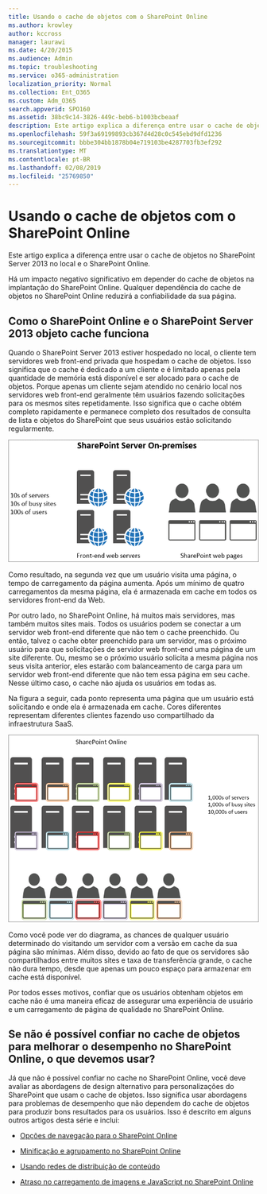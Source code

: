 ```yaml
---
title: Usando o cache de objetos com o SharePoint Online
ms.author: krowley
author: kccross
manager: laurawi
ms.date: 4/20/2015
ms.audience: Admin
ms.topic: troubleshooting
ms.service: o365-administration
localization_priority: Normal
ms.collection: Ent_O365
ms.custom: Adm_O365
search.appverid: SPO160
ms.assetid: 38bc9c14-3826-449c-beb6-b1003bcbeaaf
description: Este artigo explica a diferença entre usar o cache de objetos no SharePoint Server 2013 no local e o SharePoint Online.
ms.openlocfilehash: 59f3a69199893cb367d4d28c0c545ebd9dfd1236
ms.sourcegitcommit: bbbe304bb1878b04e719103be4287703fb3ef292
ms.translationtype: MT
ms.contentlocale: pt-BR
ms.lasthandoff: 02/08/2019
ms.locfileid: "25769850"
---
```

# <a name="using-the-object-cache-with-sharepoint-online"></a>Usando o cache de objetos com o SharePoint Online

Este artigo explica a diferença entre usar o cache de objetos no SharePoint Server 2013 no local e o SharePoint Online.
  
Há um impacto negativo significativo em depender do cache de objetos na implantação do SharePoint Online. Qualquer dependência do cache de objetos no SharePoint Online reduzirá a confiabilidade da sua página. 
  
## <a name="how-the-sharepoint-online-and-sharepoint-server-2013-object-cache-works"></a>Como o SharePoint Online e o SharePoint Server 2013 objeto cache funciona

Quando o SharePoint Server 2013 estiver hospedado no local, o cliente tem servidores web front-end privada que hospedam o cache de objetos. Isso significa que o cache é dedicado a um cliente e é limitado apenas pela quantidade de memória está disponível e ser alocado para o cache de objetos. Porque apenas um cliente sejam atendido no cenário local nos servidores web front-end geralmente têm usuários fazendo solicitações para os mesmos sites repetidamente. Isso significa que o cache obtém completo rapidamente e permanece completo dos resultados de consulta de lista e objetos do SharePoint que seus usuários estão solicitando regularmente.
  
![Mostra o tráfego e a carga para servidores front-end da Web locais](media/a0d38b36-4909-4abb-8d4e-4930814bb3de.png)
  
Como resultado, na segunda vez que um usuário visita uma página, o tempo de carregamento da página aumenta. Após um mínimo de quatro carregamentos da mesma página, ela é armazenada em cache em todos os servidores front-end da Web.
  
Por outro lado, no SharePoint Online, há muitos mais servidores, mas também muitos sites mais. Todos os usuários podem se conectar a um servidor web front-end diferente que não tem o cache preenchido. Ou então, talvez o cache obter preenchido para um servidor, mas o próximo usuário para que solicitações de servidor web front-end uma página de um site diferente. Ou, mesmo se o próximo usuário solicita a mesma página nos seus visita anterior, eles estarão com balanceamento de carga para um servidor web front-end diferente que não tem essa página em seu cache. Nesse último caso, o cache não ajuda os usuários em todas as.
  
Na figura a seguir, cada ponto representa uma página que um usuário está solicitando e onde ela é armazenada em cache. Cores diferentes representam diferentes clientes fazendo uso compartilhado da infraestrutura SaaS.
  
![Mostra os resultados do cache de objeto no SharePoint Online](media/25d04011-ef83-4cb7-9e04-a6ed490f63c3.png)
  
Como você pode ver do diagrama, as chances de qualquer usuário determinado do visitando um servidor com a versão em cache da sua página são mínimas. Além disso, devido ao fato de que os servidores são compartilhados entre muitos sites e taxa de transferência grande, o cache não dura tempo, desde que apenas um pouco espaço para armazenar em cache está disponível.
  
Por todos esses motivos, confiar que os usuários obtenham objetos em cache não é uma maneira eficaz de assegurar uma experiência de usuário e um carregamento de página de qualidade no SharePoint Online.
  
## <a name="if-we-cant-rely-on-the-object-cache-to-improve-performance-in-sharepoint-online-what-do-we-use-instead"></a>Se não é possível confiar no cache de objetos para melhorar o desempenho no SharePoint Online, o que devemos usar?

Já que não é possível confiar no cache no SharePoint Online, você deve avaliar as abordagens de design alternativo para personalizações do SharePoint que usam o cache de objetos. Isso significa usar abordagens para problemas de desempenho que não dependem do cache de objetos para produzir bons resultados para os usuários. Isso é descrito em alguns outros artigos desta série e inclui:
  
- [Opções de navegação para o SharePoint Online](navigation-options-for-sharepoint-online.md)
    
- [Minificação e agrupamento no SharePoint Online](minification-and-bundling-in-sharepoint-online.md)
    
- [Usando redes de distribuição de conteúdo](using-content-delivery-networks-with-sharepoint-online.md)
    
- [Atraso no carregamento de imagens e JavaScript no SharePoint Online](delay-loading-images-and-javascript-in-sharepoint-online.md)
    

